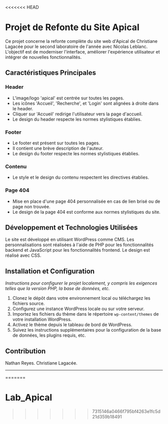 <<<<<<< HEAD
# Projet de Refonte du Site Apical

Ce projet concerne la refonte complète du site web d'Apical de Christiane Lagacée pour le second laboratoire de l'année avec Nicolas Leblanc. L'objectif est de moderniser l'interface, améliorer l'expérience utilisateur et intégrer de nouvelles fonctionnalités.

## Caractéristiques Principales

### Header

- L'image/logo 'apical' est centrée sur toutes les pages.
- Les icônes 'Accueil', 'Recherche', et 'Login' sont alignées à droite dans le header.
- Cliquer sur 'Accueil' redirige l'utilisateur vers la page d'accueil.
- Le design du header respecte les normes stylistiques établies.

### Footer

- Le footer est présent sur toutes les pages.
- Il contient une brève description de l'auteur.
- Le design du footer respecte les normes stylistiques établies.

### Contenu

- Le style et le design du contenu respectent les directives établies.

### Page 404

- Mise en place d'une page 404 personnalisée en cas de lien brisé ou de page non trouvée.
- Le design de la page 404 est conforme aux normes stylistiques du site.

## Développement et Technologies Utilisées

Le site est développé en utilisant WordPress comme CMS. Les personnalisations sont réalisées à l'aide de PHP pour les fonctionnalités backend et JavaScript pour les fonctionnalités frontend. Le design est réalisé avec CSS.

## Installation et Configuration

*Instructions pour configurer le projet localement, y compris les exigences telles que la version PHP, la base de données, etc.*

1. Clonez le dépôt dans votre environnement local ou téléchargez les fichiers source.
2. Configurez une instance WordPress locale ou sur votre serveur.
3. Importez les fichiers du thème dans le répertoire `wp-content/themes` de votre installation WordPress.
4. Activez le thème depuis le tableau de bord de WordPress.
5. Suivez les instructions supplémentaires pour la configuration de la base de données, les plugins requis, etc.

## Contribution

Nathan Reyes.
Christiane Lagacée.

---
=======
# Lab_Apical
>>>>>>> 7315146a0466f795bf4263e1fc5d21d359b18491
